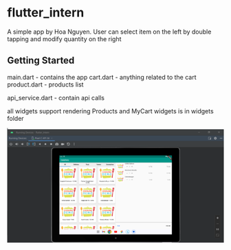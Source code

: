 # flutter_intern

A simple app by Hoa Nguyen. User can select item on the left by double tapping and modify quantity on the right

## Getting Started

main.dart - contains the app
cart.dart - anything related to the cart
product.dart - products list

api_service.dart - contain api calls

all widgets support rendering Products and MyCart widgets is in widgets folder

![DEMO](https://github.com/orangethefish/flutter_intern/blob/main/demo.png?raw=true)
